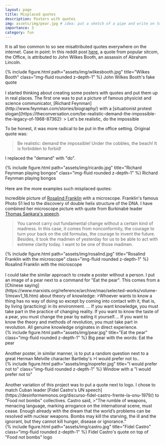 ```yaml
---
layout: page
title: Misplaced quotes
description: Posters with quotes
img: assets/img/pear.jpg # idea: put a sketch of a pipe and write on top it is not true. haha
importance: 3
category: fun
---
```


It is all too common to so see misattributed quotes everywhere on the internet. Case in point: In this reddit post [here](https://www.reddit.com/r/HistoryMemes/comments/fcv3ft/misattributed_quote_from_michael_scott/), a quote from popular sitcom, the Office, is attributed to John Wilkes Booth, an assassin of Abraham Lincoln.

<div class="row justify-content-sm-center">
{% include figure.html path="assets/img/wilkesbooth.jpg" title="Wilkes Booth" class="img-fluid rounded z-depth-1" %}
John Wilkes Booth's fake quote
</div>

<br>
I started thinking about creating some posters with quotes and put them up in real places. The first one was to put a picture of famous physicist and science communicator, [Richard Feynman](http://www.feynman.com/stories/biography/) with a [situationist protest slogan](https://theconversation.com/be-realistic-demand-the-impossible-the-legacy-of-1968-87362):
> Let's be realistic, do the impossible

To be honest, it was more radical to be put in the office setting. Original quote was:
>Be realistic: demand the impossible! Under the cobbles, the beach! It is forbidden to forbid!

I replaced the "demand" with "do".

<div class="row justify-content-sm-center">
{% include figure.html path="assets/img/ricardo.jpg" title="Richard Feynman playing bongos" class="img-fluid rounded z-depth-1" %}
Richard Feynman playing bongos
</div>

<br>
Here are the more examples such misplaced quotes:

Incredible picture of [Rosalind Franklin](https://www.rosalindfranklin.edu/about/facts-figures/dr-rosalind-franklin/) with a microscope. Franklin's famous Photo 51 led to the discovery of double helix structure of the DNA. I have combined her microscope picture with quote from Burkinabè leader [Thomas Sankara's speech](https://www.newframe.com/text-messages-thomas-sankaras-speeches/).
>You cannot carry out fundamental change without a certain kind of madness. In this case, it comes from nonconformity, the courage to turn your back on the old formulas, the courage to invent the future. Besides, it took the madmen of yesterday for us to be able to act with extreme clarity today. I want to be one of those madmen.

<div class="row justify-content-sm-center">
{% include figure.html path="assets/img/rosalind.jpg" title="Rosalind Franklin with the microscope" class="img-fluid rounded z-depth-1" %}
Rosalind Franklin with the microscope
</div>

<br>
I could take the similar approach to create a poster without a person. I put an image of a pear next to a command for "Eat the pear". This comes from a [Chinese saying](https://www.marxists.org/reference/archive/mao/selected-works/volume-1/mswv1_16.htm) about theory of knowledge:
>Whoever wants to know a thing has no way of doing so except by coming into contact with it, that is, by living (practicing) in its environment. ... If you want knowledge, you must take part in the practice of changing reality. If you want to know the taste of a pear, you must change the pear by eating it yourself.... If you want to know the theory and methods of revolution, you must take part in revolution. All genuine knowledge originates in direct experience.

<div class="row justify-content-sm-center">
{% include figure.html path="assets/img/pear.jpg" title="Eat the pear" class="img-fluid rounded z-depth-1" %}
Big pear with the words: Eat the pear
</div>

<br>
Another poster, in similar manner, is to put a random question next to a great Herman Melville character Bartleby's
>I would prefer not to..

<div class="row justify-content-sm-center">
{% include figure.html path="assets/img/noprefer.jpg" title="I would prefer not to" class="img-fluid rounded z-depth-1" %}
Window with a "I would prefer not to"
</div>

<br>
Another variation of this project was to put a quote next to logo. I chose to match Cuban leader [Fidel Castro's UN speech](https://desinformemonos.org/discurso-fidel-castro-frente-la-onu-1979/) to "Food not bombs" collectives. Castro said,
>"The rumble of weapons, menacing language, marking arrogance on the international scene, must cease. Enough already with the dream that the world’s problems can be resolved with nuclear weapons. Bombs may kill the starving, the ill and the ignorant, but they cannot kill hunger, disease or ignorance.”

<div class="row justify-content-sm-center">
{% include figure.html path="assets/img/castro.jpg" title="Fidel Castro" class="img-fluid rounded z-depth-1" %}
Fidel Castro's quote on top of "Food not bombs" logo
</div>
